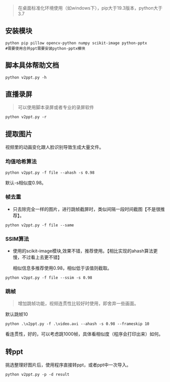 > 在桌面标准化环境使用（如windows下），pip大于19.3版本，python大于3.7

## 安装模块

```shell
python pip pillow opencv-python numpy scikit-image python-pptx
#需要使用合并ppt需要安装python-pptx模块
```

## 脚本具体帮助文档
```shell
python v2ppt.py -h
```
## 直播录屏

>可以使用脚本录屏或者专业的录屏软件
```shell
python v2ppt.py -r
```

## 提取图片

视频里的动画变化跟人脸识别导致生成大量文件。

### 均值哈希算法

```shel
python v2ppt.py -f file --ahash -s 0.98
```

默认-s相似度0.98。

### 帧去重

- 只去除完全一样的图片，进行跳帧截屏时，类似间隔一段时间截图【不是很推荐】。

```shell
python v2ppt.py -f file --same
```

### SSIM算法

- 使用的scikit-image模块,效果不错，推荐使用。【相比实现的ahash算法更慢，不过看上去更不错】

  相似信息多推荐使用0.98，相似低于该值则截取。
  
```shell
python v2ppt.py -f file --ssim -s 0.98
```

### 跳帧

  > 增加跳帧功能，视频连贯性比较好时使用，即舍弃一些画面。

默认跳帧10

```shell
python .\v2ppt.py -f .\video.avi --ahash -s 0.98 --frameskip 10
```

看连贯性，好的，可以考虑跳1000帧，具体看相似度（程序会打印出来）如何。

## 转ppt

挑选整理好图片后，使用程序直接转ppt，或者ppt中一次导入。

```shell
python v2ppt.py -p -d result
```
